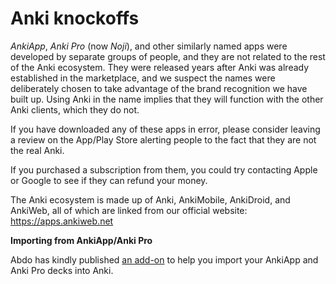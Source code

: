# Anki knockoffs

*AnkiApp*, *Anki Pro* (now *Noji*), and other similarly named apps were developed by separate groups of people, and they are not related to the rest of the Anki ecosystem. They were released years after Anki was already established in the marketplace, and we suspect the names were deliberately chosen to take advantage of the brand recognition we have built up. Using Anki in the name implies that they will function with the other Anki clients, which they do not.

If you have downloaded any of these apps in error, please consider leaving a review on the App/Play Store alerting people to the fact that they are not the real Anki.

If you purchased a subscription from them, you could try contacting Apple or Google to see if they can refund your money.

The Anki ecosystem is made up of Anki, AnkiMobile, AnkiDroid, and AnkiWeb, all of which are linked from our official website: <https://apps.ankiweb.net>

**Importing from AnkiApp/Anki Pro**

Abdo has kindly published [an add-on](https://ankiweb.net/shared/info/2072125761
) to help you import your AnkiApp and Anki Pro decks into Anki. 
